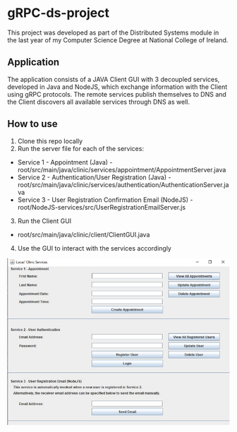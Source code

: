 # gRPC-ds-project
This project was developed as part of the Distributed Systems module in the last year of my Computer Science Degree at National College of Ireland. 

## Application
The application consists of a JAVA Client GUI with 3 decoupled services, developed in Java and NodeJS, which exchange information with the Client using gRPC protocols. 
The remote services publish themselves to DNS and the Client discovers all available services through DNS as well.

## How to use
1. Clone this repo locally
2. Run the server file for each of the services:
  * Service 1 - Appointment (Java) - root/src/main/java/clinic/services/appointment/AppointmentServer.java
  * Service 2 - Authentication/User Registration (Java) - root/src/main/java/clinic/services/authentication/AuthenticationServer.java
  * Service 3 - User Registration Confirmation Email (NodeJS) - root/NodeJS-services/src/UserRegistrationEmailServer.js
3. Run the Client GUI
  * root/src/main/java/clinic/client/ClientGUI.java
4. Use the GUI to interact with the services accordingly

![alt text](https://github.com/lucasfdsilva/gRPC-ds-project/blob/master/images/gui-screenshot.jpg?raw=true)
